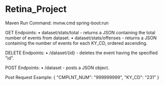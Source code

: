# Retina_Project

Maven Run Command: mvnw.cmd spring-boot:run


GET Endpoints:
  •	dataset/stats/total - returns a JSON containing the total number of events from dataset.
  •	dataset/stats/offenses - returns a JSON containing the number of events for each KY_CD, ordered ascending.
  
DELETE Endpoints:
  •	/dataset/{id} - deletes the event having the specified "id".

POST Endpoints:
  •	/dataset - posts a JSON object.
  
Post Request Example:
  {
    "CMPLNT_NUM": "999999999",
    "KY_CD": "231"
  }
  
